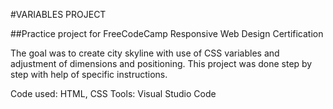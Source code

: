 #VARIABLES PROJECT

##Practice project for FreeCodeCamp Responsive Web Design Certification

The goal was to create city skyline with use of CSS variables and adjustment of dimensions and positioning.
This project was done step by step with help of specific instructions.

Code used: HTML, CSS
Tools: Visual Studio Code
